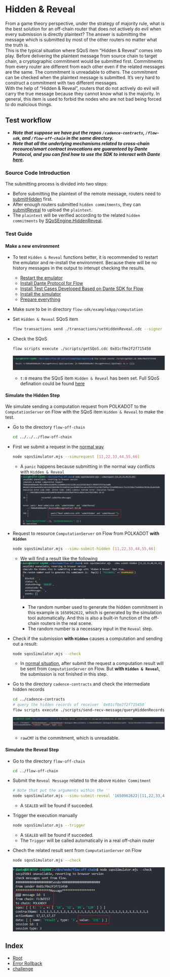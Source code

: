 # Hidden & Reveal

From a game theory perspective, under the strategy of majority rule, what is the best solution for an off-chain router that does not actively do evil when every submission is directly plaintext? The answer is submitting the message which is submitted by most of the other routers no matter what the truth is.  
This is the typical situation where SQoS item “Hidden & Reveal” comes into play. Before delivering the plaintext message from source chain to target chain, a cryptographic commitment would be submitted first. Commitments from every router are different from each other even if the related messages are the same. The commitment is unreadable to others. The commitment can be checked when the plaintext message is submitted. It’s very hard to construct a commitment with two different messages.  
With the help of “Hidden & Reveal”, routers that do not actively do evil will carry the true message because they cannot know what is the majority. In general, this item is used to forbid the nodes who are not bad being forced to do malicious things.  

## Test workflow

- ***Note that suppose we have put the repos `/cadence-contracts`, `/flow-sdk`, and `/flow-off-chain` in the same directory.***  
- ***Note that all the underlying mechanisms related to cross-chain recource/smart contract invocations are guaranteed by Dante Protocol, and you can find how to use the SDK to interact with Dante [here](https://github.com/dantenetwork/flow-sdk/blob/SQoS/exampleApp/computation/contracts/Cocomputation.cdc).***  

### **Source Code Introduction**

The submitting process is divided into two steps:  

- Before submitting the plaintext of the remote message, routers need to [submitHidden](../../contracts/ReceivedMessageContract.cdc#L752) first.  
- After enough routers submitted `hidden commitments`, they can [submitReveal](../../contracts/ReceivedMessageContract.cdc#L784) to upload the `plaintext`.  
- The `plaintext` will be verified according to the related `hidden commitments` by [SQoSEngine.HiddenReveal](../../contracts/SQoSEngine.cdc#L42).  

### **Test Guide**

#### **Make a new environment**
- To test `Hidden & Reveal` functions better, it is recommended to restart the emulator and re-install the environment. Because there will be no history messages in the output to interupt checking the results. 
    - [Restart the emulator](./README.md#start-the-emulator)
    - [Install Dante Protocol for Flow](./README.md#install-dante-protocol-for-flow)
    - [Install Test Cases Developed Based on Dante SDK for Flow](./README.md#install-test-cases-developed-based-on-dante-sdk-for-flow)
    - [Install the simulator](./README.md#install-the-simulator)
    - [Prepare everything](./README.md#prepare)  

- Make sure to be in directory `flow-sdk/exampleApp/computation`
- Set `Hidden & Reveal` SQoS item

    ```sh
    flow transactions send ./transactions/setHiddenReveal.cdc --signer emulator-Alice
    ```

- Check the SQoS

    ```sh
    flow scripts execute ./scripts/getSQoS.cdc 0x01cf0e2f2f715450
    ```

    ![img](./imgs/sqos-hr.png)  

    - `t:0` means the SQoS item `Hidden & Reveal` has been set. Full SQoS defination could be found [here](../../contracts/MessageProtocol.cdc#L264)  

#### **Simulate the Hidden Step**

We simulate sending a computation request from POLKADOT to the `ComputationServer` on Flow with the SQoS item `Hidden & Reveal` to make the test.  

- Go to the directory `flow-off-chain`

    ```sh
    cd ../../../flow-off-chain
    ```

- First we submit a request in the [normal way](./README.md#simplest-situation)

    ```sh
    node sqosSimulator.mjs --simurequest [11,22,33,44,55,66]
    ```

    - A `panic` happens because submitting in the normal way conflicts with `Hidden & Reveal`  
    ![img](./imgs/submit-error-HR.png)  

- Request to resource `ComputationServer` on Flow from POLKADOT **with `Hidden`**

    ```sh
    node sqosSimulator.mjs --simu-submit-hidden [11,22,33,44,55,66]
    ```

    - We will find a result like the following  
        ![img](./imgs/submit-hidden.png)  

        - The random number used to generate the hidden commitment in this example is `1650962622`, which is generated by the simulation tool automatically. And this is also a built-in function of the off-chain routers in the real scene.  
        - The random number is a necessary input in the `Reveal` step.  

- Check if the submission **with `Hidden`** causes a computation and sending out a result:  

    ```sh
    node sqosSimulator.mjs --check
    ```

    - In [normal situation](./README.md#request-to-resource-computationserver-on-flow-from-polkadot), after submit the request a computation result will be sent from `ComputationServer` on Flow. But **with `Hidden & Reveal`**, the submission is not finished in this step.

- Go to the directory `cadence-contracts` and check the intermediate hidden records  

    ```sh
    cd ../cadence-contracts
    # query the hidden records of receiver `0x01cf0e2f2f715450`
    flow scripts execute ./scripts/send-recv-message/queryHiddenRecords.cdc 0x01cf0e2f2f715450
    ```

    ![img](./imgs/hidden-records.png)  

    - `rawCMT` is the commitment, which is unreadable.


#### **Simulate the Reveal Step**

- Go to the directory `flow-off-chain`
    
    ```sh
    cd ../flow-off-chain
    ```

- Submit the `Reveal Message` related to the above `Hidden Commitment` 

    ```sh
    # Note that put the arguments within the ''
    node sqosSimulator.mjs --simu-submit-reveal '1650962622|[11,22,33,44,55,66]'
    ```

    - A `SEALED` will be found if succeded.  

- Trigger the execution manually

    ```sh
    node sqosSimulator.mjs --trigger
    ```

    - A `SEALED` will be found if succeded. 
    - The `Trigger` will be called automatically in a real off-chain router

- Chech the related result sent from `ComputationServer` on Flow  
    
    ```sh
    node sqosSimulator.mjs --check
    ```

    ![img](./imgs/reveal-results.png)  

## Index

- [Root](./README.md)
- [Error Rollback](./error-rollback.md)
- [challenge](./challenge.md)
 